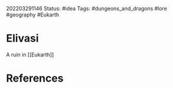 202203291146
Status: #idea
Tags: #dungeons_and_dragons #lore #geography #Eukarth 

# Elivasi
A ruin in [[Eukarth]]


# References

